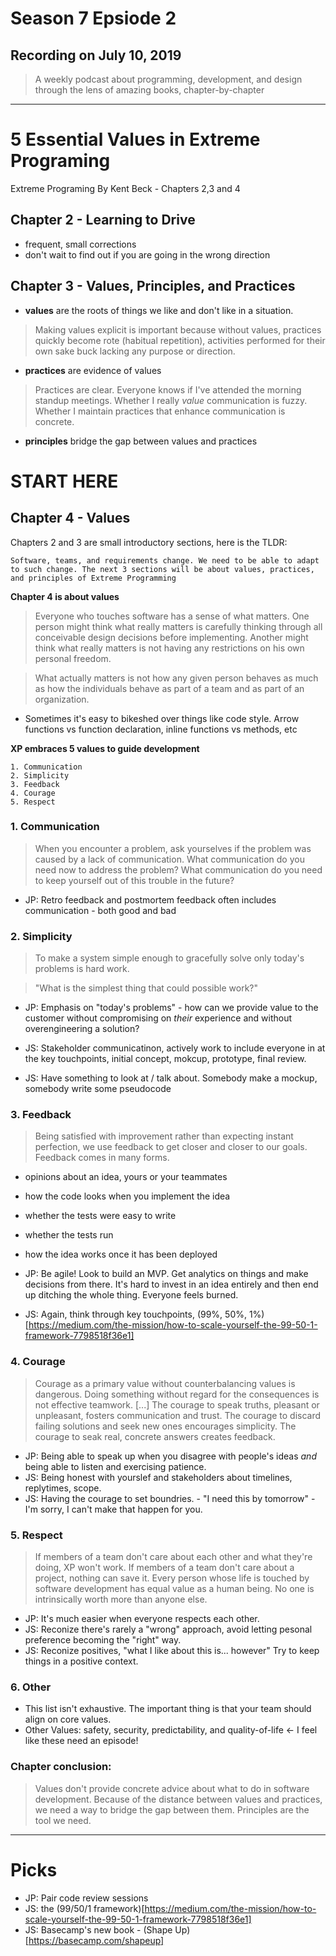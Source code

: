 # Season 7 Epsiode 2

## Recording on July 10, 2019

> A weekly podcast about programming, development, and design through the lens of amazing books, chapter-by-chapter

---

# 5 Essential Values in Extreme Programing

Extreme Programing By Kent Beck - Chapters 2,3 and 4

## Chapter 2 - Learning to Drive

* frequent, small corrections
* don't wait to find out if you are going in the wrong direction

## Chapter 3 - Values, Principles, and Practices


* __values__ are the roots of things we like and don't like in a situation.

> Making values explicit is important because without values, practices quickly become rote (habitual repetition), activities performed for their own sake buck lacking any purpose or direction.

* __practices__ are evidence of values

> Practices are clear. Everyone knows if I've attended the morning standup meetings. Whether I really _value_ communication is fuzzy. Whether I maintain practices that enhance communication is concrete.

* __principles__ bridge the gap between values and practices

# START HERE

## Chapter 4 - Values

Chapters 2 and 3 are small introductory sections, here is the TLDR:

```
Software, teams, and requirements change. We need to be able to adapt
to such change. The next 3 sections will be about values, practices,
and principles of Extreme Programming
```

__Chapter 4 is about values__

> Everyone who touches software has a sense of what matters. One person might think what really matters is carefully thinking through all conceivable design decisions before implementing. Another might think what really matters is not having any restrictions on his own personal freedom.

> What actually matters is not how any given person behaves as much as how the individuals behave as part of a team and as part of an organization.

* Sometimes it's easy to bikeshed over things like code style. Arrow functions vs function declaration, inline functions vs methods, etc

__XP embraces 5 values to guide development__

```
1. Communication
2. Simplicity
3. Feedback
4. Courage
5. Respect
```

### 1. Communication

> When you encounter a problem, ask yourselves if the problem was caused by a lack of communication. What communication do you need now to address the problem? What communication do you need to keep yourself out of this trouble in the future?

* JP: Retro feedback and postmortem feedback often includes communication - both good and bad

### 2. Simplicity

> To make a system simple enough to gracefully solve only today's problems is hard work.

> "What is the simplest thing that could possible work?"

* JP: Emphasis on "today's problems" - how can we provide value to the customer without compromising on _their_ experience and without overengineering a solution?

* JS: Stakeholder communicatinon, actively work to include everyone in at the key touchpoints, initial concept, mokcup, prototype, final review.

* JS: Have something to look at / talk about. Somebody make a mockup, somebody write some pseudocode 

### 3. Feedback

> Being satisfied with improvement rather than expecting instant perfection, we use feedback to get closer and closer to our goals.
> Feedback comes in many forms.

* opinions about an idea, yours or your teammates
* how the code looks when you implement the idea
* whether the tests were easy to write
* whether the tests run
* how the idea works once it has been deployed

* JP: Be agile! Look to build an MVP. Get analytics on things and make decisions from there. It's hard to invest in an idea entirely and then end up ditching the whole thing. Everyone feels burned.
* JS: Again, think through key touchpoints, (99%, 50%, 1%)[https://medium.com/the-mission/how-to-scale-yourself-the-99-50-1-framework-7798518f36e1]

### 4. Courage

> Courage as a primary value without counterbalancing values is dangerous. Doing something without regard for the consequences is not effective teamwork. [...] The courage to speak truths, pleasant or unpleasant, fosters communication and trust. The courage to discard failing solutions and seek new ones encourages simplicity. The courage to seak real, concrete answers creates feedback.

* JP: Being able to speak up when you disagree with people's ideas _and_ being able to listen and exercising patience.
* JS: Being honest with yourslef and stakeholders about timelines, replytimes, scope. 
* JS: Having the courage to set boundries. - "I need this by tomorrow" - I'm sorry, I can't make that happen for you. 

### 5. Respect

> If members of a team don't care about each other and what they're doing, XP won't work. If members of a team don't care about a project, nothing can save it. Every person whose life is touched by software development has equal value as a human being. No one is intrinsically worth more than anyone else.

* JP: It's much easier when everyone respects each other.
* JS: Reconize there's rarely a "wrong" approach, avoid letting pesonal preference becoming the "right" way. 
* JS: Reconize positives, "what I like about this is... however" Try to keep things in a positive context. 

### 6. Other

* This list isn't exhaustive. The important thing is that your team should align on core values.
* Other Values: safety, security, predictability, and quality-of-life <- I feel like these need an episode! 

### Chapter conclusion:

> Values don't provide concrete advice about what to do in software development. Because of the distance between values and practices, we need a way to bridge the gap between them. Principles are the tool we need.

---

# Picks

* JP: Pair code review sessions
* JS: the (99/50/1 framework)[https://medium.com/the-mission/how-to-scale-yourself-the-99-50-1-framework-7798518f36e1]
* JS: Basecamp's new book - (Shape Up)[https://basecamp.com/shapeup]
